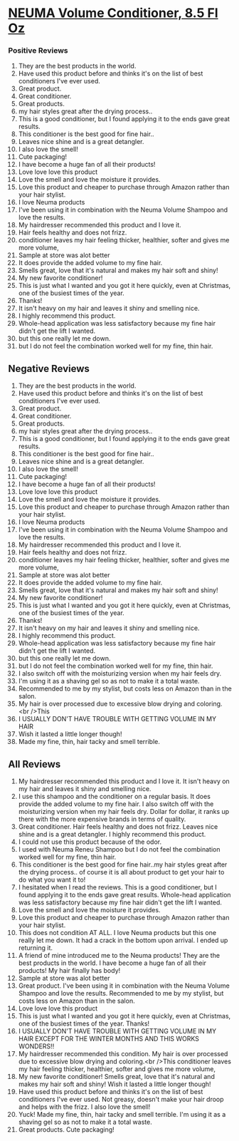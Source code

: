 # [NEUMA Volume Conditioner, 8.5 Fl Oz](https://products.checkmycream.com/products/NEUMA-Volume-Conditioner-8.5-Fl-Oz.html)

### Positive Reviews

<ol>
      <li>They are the best products in the world.  </li>
      <li>Have used this product before and thinks it&#x27;s on the list of best conditioners I&#x27;ve ever used.  </li>
      <li>Great product.</li>
      <li>Great conditioner.  </li>
      <li>Great products.</li>
      <li>my hair styles great after the drying process..</li>
      <li>This is a good conditioner, but I found applying it to the ends gave great results.  </li>
      <li>This conditioner is the best good for fine hair..</li>
      <li>Leaves nice shine and is a great detangler.  </li>
      <li>I also love the smell!</li>
      <li>Cute packaging!</li>
      <li>I have become a huge fan of all their products!  </li>
      <li>Love love love this product</li>
      <li>Love the smell and love the moisture it provides.</li>
      <li>Love this product and cheaper to purchase through Amazon rather than your hair stylist.</li>
      <li>I love Neuma products</li>
      <li>I&#x27;ve been using it in combination with the Neuma Volume Shampoo and love the results.</li>
      <li>My hairdresser recommended this product and I love it.</li>
      <li>Hair feels healthy and does not frizz.  </li>
      <li>conditioner leaves my hair feeling thicker, healthier, softer and gives me more volume,</li>
      <li>Sample at store was alot better</li>
      <li>It does provide the added volume to my fine hair.</li>
      <li>Smells great, love that it&#x27;s natural and makes my hair soft and shiny!</li>
      <li>My new favorite conditioner!</li>
      <li>This is just what I wanted and you got it here quickly, even at Christmas, one of the busiest times of the year.</li>
      <li>Thanks!</li>
      <li>It isn&#x27;t heavy on my hair and leaves it shiny and smelling nice.</li>
      <li>I highly recommend this product.</li>
      <li>Whole-head application was less satisfactory because my fine hair didn&#x27;t get the lift I wanted.</li>
      <li>but this one really let me down.  </li>
      <li>but I do not feel the combination worked well for my fine, thin hair.</li>
</ol>


<h2>Negative Reviews</h2>
<ol>
<li> They are the best products in the world.  </li>
<li> Have used this product before and thinks it&#x27;s on the list of best conditioners I&#x27;ve ever used.  </li>
<li> Great product.</li>
<li> Great conditioner.  </li>
<li> Great products.</li>
<li> my hair styles great after the drying process..</li>
<li> This is a good conditioner, but I found applying it to the ends gave great results.  </li>
<li> This conditioner is the best good for fine hair..</li>
<li> Leaves nice shine and is a great detangler.  </li>
<li> I also love the smell!</li>
<li> Cute packaging!</li>
<li> I have become a huge fan of all their products!  </li>
<li> Love love love this product</li>
<li> Love the smell and love the moisture it provides.</li>
<li> Love this product and cheaper to purchase through Amazon rather than your hair stylist.</li>
<li> I love Neuma products</li>
<li> I&#x27;ve been using it in combination with the Neuma Volume Shampoo and love the results.</li>
<li> My hairdresser recommended this product and I love it.</li>
<li> Hair feels healthy and does not frizz.  </li>
<li> conditioner leaves my hair feeling thicker, healthier, softer and gives me more volume,</li>
<li> Sample at store was alot better</li>
<li> It does provide the added volume to my fine hair.</li>
<li> Smells great, love that it&#x27;s natural and makes my hair soft and shiny!</li>
<li> My new favorite conditioner!</li>
<li> This is just what I wanted and you got it here quickly, even at Christmas, one of the busiest times of the year.</li>
<li> Thanks!</li>
<li> It isn&#x27;t heavy on my hair and leaves it shiny and smelling nice.</li>
<li> I highly recommend this product.</li>
<li> Whole-head application was less satisfactory because my fine hair didn&#x27;t get the lift I wanted.</li>
<li> but this one really let me down.  </li>
<li> but I do not feel the combination worked well for my fine, thin hair.</li>
<li> I also switch off with the moisturizing version when my hair feels dry.</li>
<li> I&#x27;m using it as a shaving gel so as not to make it a total waste.</li>
<li> Recommended to me by my stylist, but costs less on Amazon than in the salon.</li>
<li> My hair is over processed due to excessive blow drying and coloring.&lt;br /&gt;This</li>
<li> I USUALLY DON&#x27;T HAVE TROUBLE WITH GETTING VOLUME IN MY HAIR</li>
<li> Wish it lasted a little longer though!</li>
<li> Made my fine, thin, hair tacky and smell terrible.</li>
</ol>

<h2>All Reviews</h2>

<ol>
    <li> My hairdresser recommended this product and I love it. It isn&#x27;t heavy on my hair and leaves it shiny and smelling nice.</li>
    <li> I use this shampoo and the conditioner on a regular basis. It does provide the added volume to my fine hair. I also switch off with the moisturizing version when my hair feels dry. Dollar for dollar, it ranks up there with the more expensive brands in terms of quality.</li>
    <li> Great conditioner.  Hair feels healthy and does not frizz.  Leaves nice shine and is a great detangler.  I highly recommend this product.</li>
    <li> I could not use this product because of the odor.</li>
    <li> I used with Neuma Reneu Shampoo but I do not feel the combination worked well for my fine, thin hair.</li>
    <li> This conditioner is the best good for fine hair..my hair styles great after the drying process.. of course it is all about product to get your hair to do what you want it to!</li>
    <li> I hesitated when I read the reviews.  This is a good conditioner, but I found applying it to the ends gave great results.  Whole-head application was less satisfactory because my fine hair didn&#x27;t get the lift I wanted.</li>
    <li> Love the smell and love the moisture it provides.</li>
    <li> Love this product and cheaper to purchase through Amazon rather than your hair stylist.</li>
    <li> This does not condition AT ALL.  I love Neuma products but this one really let me down.  It had a crack in the bottom upon arrival.  I ended up returning it.</li>
    <li> A friend of mine introduced me to the Neuma products!  They are the best products in the world.  I have become a huge fan of all their products!  My hair finally has body!</li>
    <li> Sample at store was alot better</li>
    <li> Great product. I&#x27;ve been using it in combination with the Neuma Volume Shampoo and love the results. Recommended to me by my stylist, but costs less on Amazon than in the salon.</li>
    <li> Love love love this product</li>
    <li> This is just what I wanted and you got it here quickly, even at Christmas, one of the busiest times of the year. Thanks!</li>
    <li> I USUALLY DON&#x27;T HAVE TROUBLE WITH GETTING VOLUME IN MY HAIR EXCEPT FOR THE WINTER MONTHS AND THIS WORKS WONDERS!!</li>
    <li> My hairdresser recommended this condition.  My hair is over processed due to excessive blow drying and coloring.&lt;br /&gt;This conditioner leaves my hair feeling thicker, healthier, softer and gives me more volume,</li>
    <li> My new favorite conditioner! Smells great, love that it&#x27;s natural and makes my hair soft and shiny! Wish it lasted a little longer though!</li>
    <li> Have used this product before and thinks it&#x27;s on the list of best conditioners I&#x27;ve ever used.  Not greasy, doesn&#x27;t make your hair droop and helps with the frizz.  I also love the smell!</li>
    <li> Yuck! Made my fine, thin, hair tacky and smell terrible. I&#x27;m using it as a shaving gel so as not to make it a total waste.</li>
    <li> Great products. Cute packaging!</li>
</ol>




